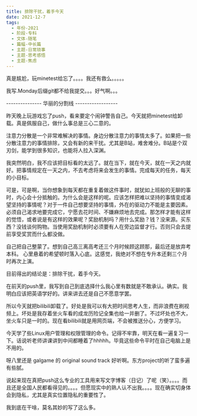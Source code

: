```yaml
---
title: 排除干扰，着手今天
date: 2021-12-7
tags:
  - 年份-2021
  - 阶段-专科
  - 文体-随笔
  - 篇幅-中长篇
  - 主题-日常琐事
  - 主题-思考感悟
  - 主题-焦虑
---
```


真是尴尬，玩minetest给忘了。。。。我还有救么。。。。。

我写.Monday后缀git都不给我提交。。。好气啊。。。

--------------- 华丽的分割线 ------------------

昨天晚上玩游戏忘了push，看来要定个闹钟警告自己。今天就把minetest给卸载。真是佩服自己，做什么事总是三心二意的。

注意力分散是一个非常难解决的事情。身边分散注意力的事情太多了。如果把一些分散注意力的事情排除，又会有新的来干扰。尤其是B站，难舍难分。B站是个双刃剑，能学到很多知识，也能将人拉入深渊。

我突然明白，我不应该把目标看的太远了。就在当下，就在今天，就在一天之内就好。把事情规定在一天之内，不去考虑将来会发生的事情。完成每天的任务，每天的小目标。

可是，可是啊，当你想象到每天都在重复着做这件事时，就犹如上班般的无聊的事时，内心会十分抵触的。为什么会是这样的呢。应该怎样把难以坚持的事情变成渴望坚持的事情呢？对于一件自己想要坚持的事情，外在的驱动力不能是主要因素。必须自己渴求地要完成它，宁愿去花时间、不嫌麻烦地去完成。那怎样才能有这样的觉悟，或者说是有这样的效果呢？奖励机制吗？用什么奖励？钱？没来源。买东西？没钱谈何购物。当使用奖励机制时必须要有人在旁边监督才行。否则只会去提前享受奖赏而什么都没做。

自己把自己整蒙了。想到自己高三离高考还三个月时候顾这顾那，最后还是放弃考本科。
心里悬着的希望顿时落入心底。这感觉，我绝对不想在专升本还剩三个月时再次上演。

目前得出的结论是：排除干扰，着手今天。

在前天的push里，我写到自己到底选择什么我心里有数就是不敢承认。确实。我明白应该把英语学好的。讲来讲去还是自己不愿意学罢。

所以今天就把bilibili卸载了。好处是我可以有大把时间思考人生，而非浪费在刷视频上。坏处是我存着坐火车看的成龙历险记全集也给一并删了。不过坏处也不大，坐火车只是一时的。现在看bilibili就是用网页端，不会被推送分心，方便学习。

今天学了些Linux用户管理和权限管理的命令。记得不牢靠，明天在看一遍复习一下。话说听老师讲课讲到中间都睡着了hhhhh。毕竟这些命令平时在自己电脑上是不用的。

呀八里还是 galgame 的 original sound track 好听啊。东方project的听了蛮多遍有些腻。

说起来现在真把push这么专业的工具用来写文字博客（日记）了呢（笑）。。。。而且还是全国人民都看得见的。。。。但愿现实中的熟人认不出我。。。。现在确实切身体会到隐私，尤其是真实位置隐私的重要性了。

我到底在干啥，莫名其妙的写了这么多。
